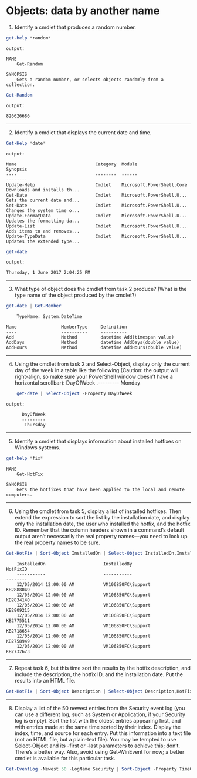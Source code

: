 # Objects: data by another name

1) Identify a cmdlet that produces a random number.
```powershell
get-help *random*
```
`output:`
```
NAME
    Get-Random

SYNOPSIS
    Gets a random number, or selects objects randomly from a collection.

```
```powershell
Get-Random
```
`output:`
```
826626686
```

---

2) Identify a cmdlet that displays the current date and time.
```powershell
Get-Help *date*
```
`output:`
```
Name                              Category  Module                    Synopsis
----                              --------  ------                    --------
Update-Help                       Cmdlet    Microsoft.PowerShell.Core Downloads and installs th...
Get-Date                          Cmdlet    Microsoft.PowerShell.U... Gets the current date and...
Set-Date                          Cmdlet    Microsoft.PowerShell.U... Changes the system time o...
Update-FormatData                 Cmdlet    Microsoft.PowerShell.U... Updates the formatting da...
Update-List                       Cmdlet    Microsoft.PowerShell.U... Adds items to and removes...
Update-TypeData                   Cmdlet    Microsoft.PowerShell.U... Updates the extended type...
```
```powershell
get-date
```
`output:`
```
Thursday, 1 June 2017 2:04:25 PM
```

---

3. What type of object does the cmdlet from task 2 produce? (What is the type name of the object produced by the cmdlet?)
```powershell
get-date | Get-Member
```
```
    TypeName: System.DateTime

Name                 MemberType     Definition
----                 ----------     ----------
Add                  Method         datetime Add(timespan value)
AddDays              Method         datetime AddDays(double value)
AddHours             Method         datetime AddHours(double value)
```
---
4) Using the cmdlet from task 2 and Select-Object, display only the current day of the week in a table like the following (Caution: the output will right-align, so make sure your PowerShell window doesn’t have a horizontal scrollbar):
DayOfWeek
.---------
Monday
```powershell
    get-date | Select-Object -Property DayOfWeek
```
`output:`
```
      DayOfWeek
      ---------
       Thursday
```

---

5) Identify a cmdlet that displays information about installed hotfixes on Windows systems.
```powershell
get-help *fix*
```
```
NAME
    Get-HotFix

SYNOPSIS
    Gets the hotfixes that have been applied to the local and remote computers.
```

---

6) Using the cmdlet from task 5, display a list of installed hotfixes. Then extend the expression to sort the list by the installation date, and display only the installation date, the user who installed the hotfix, and the hotfix ID. Remember that the column headers shown in a command’s default output aren’t necessarily the real property names—you need to look up the real property names to be sure.
```powershell
Get-HotFix | Sort-Object InstalledOn | Select-Object InstalledOn,InstalledBy,HotFixID
```
```
    InstalledOn                      InstalledBy                      HotFixID
    -----------                      -----------                      --------
    12/05/2014 12:00:00 AM           VM106850FC\Support               KB2888049
    12/05/2014 12:00:00 AM           VM106850FC\Support               KB2834140
    12/05/2014 12:00:00 AM           VM106850FC\Support               KB2809215
    12/05/2014 12:00:00 AM           VM106850FC\Support               KB2775511
    12/05/2014 12:00:00 AM           VM106850FC\Support               KB2718654
    12/05/2014 12:00:00 AM           VM106850FC\Support               KB2758949
    12/05/2014 12:00:00 AM           VM106850FC\Support               KB2732673
```
---

7) Repeat task 6, but this time sort the results by the hotfix description, and include the description, the hotfix ID, and the installation date. Put the results into an HTML file.
```powershell
Get-HotFix | Sort-Object Description | Select-Object Description,HotFixID,InstalledOn | ConvertTo-Html | Out-File -FilePath C:\workCode\TestOutput\hotfix.html
```
---

8) Display a list of the 50 newest entries from the Security event log (you can use a different log, such as System or Application, if your Security log is empty). Sort the list with the oldest entries appearing first, and with entries made at the same time sorted by their index. Display the index, time, and source for each entry. Put this information into a text file (not an HTML file, but a plain-text file). You may be tempted to use Select-Object and its -first or -last parameters to achieve this; don’t. There’s a better way. Also, avoid using Get-WinEvent for now; a better cmdlet is available for this particular task.
```powershell
Get-EventLog -Newest 50 -LogName Security | Sort-Object -Property TimeGenerated,EventID | Select Index,TimeGenerated,Source | Out-File C:\workCode\TestOutput\output.txt
```